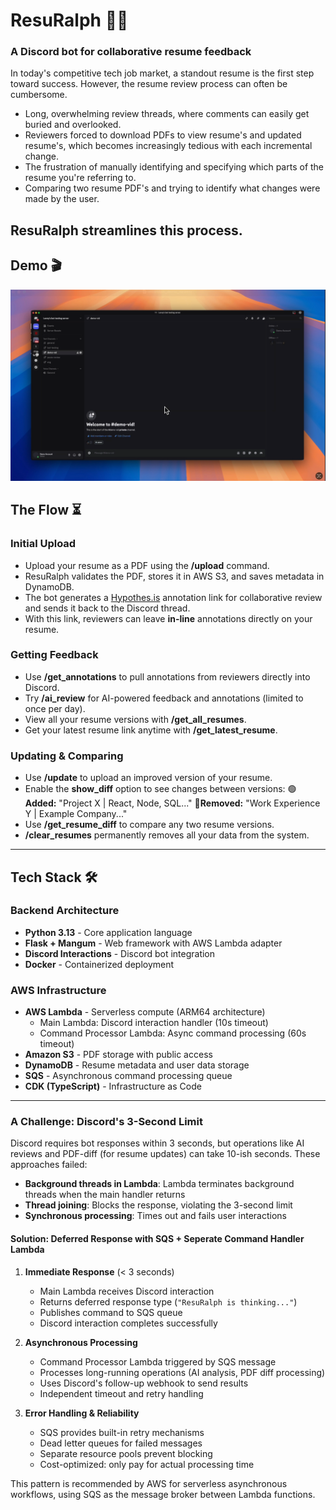 # **ResuRalph 🤖📄**

### A Discord bot for collaborative resume feedback

In today's competitive tech job market, a standout resume is the first step toward success. However, the resume review process can often be cumbersome.

- Long, overwhelming review threads, where comments can easily get buried and overlooked.
- Reviewers forced to download PDFs to view resume's and updated resume's, which becomes increasingly tedious with each incremental change.
- The frustration of manually identifying and specifying which parts of the resume you're referring to.
- Comparing two resume PDF's and trying to identify what changes were made by the user.

## **ResuRalph streamlines this process.**

## **Demo** 🎬

[![ResuRalph Demo](./thumbnail.png)](https://youtu.be/CdxEOXKs7D8)

## **The Flow** ⏳

### **Initial Upload**

- Upload your resume as a PDF using the **/upload** command.
- ResuRalph validates the PDF, stores it in AWS S3, and saves metadata in DynamoDB.
- The bot generates a [Hypothes.is](https://hypothes.is/) annotation link for collaborative review and sends it back to the Discord thread.
- With this link, reviewers can leave **in-line** annotations directly on your resume.

### **Getting Feedback**

- Use **/get_annotations** to pull annotations from reviewers directly into Discord.
- Try **/ai_review** for AI-powered feedback and annotations (limited to once per day).
- View all your resume versions with **/get_all_resumes**.
- Get your latest resume link anytime with **/get_latest_resume**.

### **Updating & Comparing**

- Use **/update** to upload an improved version of your resume.
- Enable the **show_diff** option to see changes between versions:
  🟢**Added:** "Project X | React, Node, SQL..."
  🔴**Removed:** "Work Experience Y | Example Company..."
- Use **/get_resume_diff** to compare any two resume versions.
- **/clear_resumes** permanently removes all your data from the system.

---

## **Tech Stack** 🛠️

### **Backend Architecture**

- **Python 3.13** - Core application language
- **Flask + Mangum** - Web framework with AWS Lambda adapter
- **Discord Interactions** - Discord bot integration
- **Docker** - Containerized deployment

### **AWS Infrastructure**

- **AWS Lambda** - Serverless compute (ARM64 architecture)
  - Main Lambda: Discord interaction handler (10s timeout)
  - Command Processor Lambda: Async command processing (60s timeout)
- **Amazon S3** - PDF storage with public access
- **DynamoDB** - Resume metadata and user data storage
- **SQS** - Asynchronous command processing queue
- **CDK (TypeScript)** - Infrastructure as Code

---

### **A Challenge: Discord's 3-Second Limit**

Discord requires bot responses within 3 seconds, but operations like AI reviews and PDF-diff (for resume updates) can take 10-ish seconds. These approaches failed:

- **Background threads in Lambda**: Lambda terminates background threads when the main handler returns
- **Thread joining**: Blocks the response, violating the 3-second limit
- **Synchronous processing**: Times out and fails user interactions

#### **Solution: Deferred Response with SQS + Seperate Command Handler Lambda**

1. **Immediate Response** (< 3 seconds)

   - Main Lambda receives Discord interaction
   - Returns deferred response type (`"ResuRalph is thinking..."`)
   - Publishes command to SQS queue
   - Discord interaction completes successfully

2. **Asynchronous Processing**

   - Command Processor Lambda triggered by SQS message
   - Processes long-running operations (AI analysis, PDF diff processing)
   - Uses Discord's follow-up webhook to send results
   - Independent timeout and retry handling

3. **Error Handling & Reliability**
   - SQS provides built-in retry mechanisms
   - Dead letter queues for failed messages
   - Separate resource pools prevent blocking
   - Cost-optimized: only pay for actual processing time

This pattern is recommended by AWS for serverless asynchronous workflows, using SQS as the message broker between Lambda functions.

